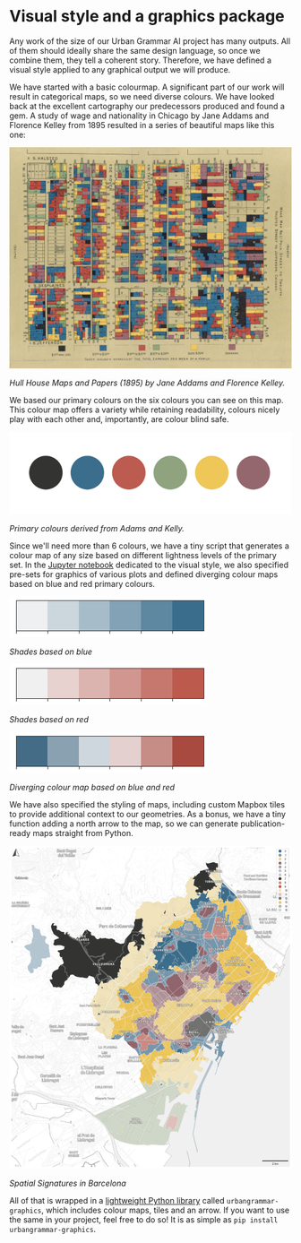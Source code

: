 ```{post} February 17, 2021
```

# Visual style and a graphics package

Any work of the size of our Urban Grammar AI project has many outputs. All of them should ideally share the same design language, so once we combine them, they tell a coherent story. Therefore, we have defined a visual style applied to any graphical output we will produce.

We have started with a basic colourmap. A significant part of our work will result in categorical maps, so we need diverse colours. We have looked back at the excellent cartography our predecessors produced and found a gem. A study of wage and nationality in Chicago by Jane Addams and Florence Kelley from 1895 resulted in a series of beautiful maps like this one:

<img src="https://github.com/urbangrammarai/urbangrammarai.github.io/blob/master/src/_static/hull_house.jpg?raw=true" alt="Hull House Maps and Papers" class="bg-primary">

*Hull House Maps and Papers (1895) by Jane Addams and Florence Kelley.*

We based our primary colours on the six colours you can see on this map. This colour map offers a variety while retaining readability, colours nicely play with each other and, importantly, are colour blind safe.

<img src="https://github.com/urbangrammarai/urbangrammarai.github.io/blob/master/src/_static/dots.png?raw=true" alt="Primary colours" class="bg-primary">

*Primary colours derived from Adams and Kelly.*

Since we'll need more than 6 colours, we have a tiny script that generates a colour map of any size based on different lightness levels of the primary set. In the [Jupyter notebook](https://github.com/urbangrammarai/graphics/blob/main/examples/visual_style.ipynb) dedicated to the visual style, we also specified pre-sets for graphics of various plots and defined diverging colour maps based on blue and red primary colours.

<img src="https://github.com/urbangrammarai/urbangrammarai.github.io/blob/master/src/_static/blues.png?raw=true" alt="Blue colours" class="bg-primary">

*Shades based on blue*

<img src="https://github.com/urbangrammarai/urbangrammarai.github.io/blob/master/src/_static/reds.png?raw=true" alt="Red colours" class="bg-primary">

*Shades based on red*

<img src="https://github.com/urbangrammarai/urbangrammarai.github.io/blob/master/src/_static/diverging.png?raw=true" alt="Diverging colours" class="bg-primary">

*Diverging colour map based on blue and red*

We have also specified the styling of maps, including custom Mapbox tiles to provide additional context to our geometries. As a bonus, we have a tiny function adding a north arrow to the map, so we can generate publication-ready maps straight from Python.

<img src="https://github.com/urbangrammarai/urbangrammarai.github.io/blob/master/src/_static/bcn.png?raw=true" alt="Signatures in Barcelona" class="bg-primary">

*Spatial Signatures in Barcelona*

All of that is wrapped in a [lightweight Python library](https://github.com/urbangrammarai/graphics) called `urbangrammar-graphics`, which includes colour maps, tiles and an arrow. If you want to use the same in your project, feel free to do so! It is as simple as `pip install urbangrammar-graphics`.
